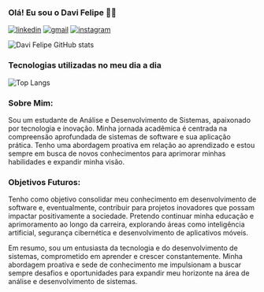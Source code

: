 ### Olá! Eu sou o Davi Felipe ✋🏾

[![linkedin](https://img.shields.io/badge/LinkedIn-0077B5?style=for-the-badge&logo=linkedin&logoColor=white)](https://www.linkedin.com/in/davi-felipe-818987218/)
[![gmail](https://img.shields.io/badge/Gmail-D14836?style=for-the-badge&logo=gmail&logoColor=white)](sdsdavi4@gmail.com)
[![instagram](https://img.shields.io/badge/Instagram-E4405F?style=for-the-badge&logo=instagram&logoColor=white)](https://www.instagram.com/by_felipedavi/)

![Davi Felipe GitHub stats](https://github-readme-stats.vercel.app/api?username=RakaDavii&show_icons=true&theme=radical)

### Tecnologias utilizadas no meu dia a dia

![Top Langs](https://github-readme-stats.vercel.app/api/top-langs/?username=RakaDavii&layout=compact)

### Sobre Mim:
Sou um estudante de Análise e Desenvolvimento de Sistemas, apaixonado por tecnologia e inovação. Minha jornada acadêmica é centrada na compreensão aprofundada de sistemas de software e sua aplicação prática. Tenho uma abordagem proativa em relação ao aprendizado e estou sempre em busca de novos conhecimentos para aprimorar minhas habilidades e expandir minha visão.

### Objetivos Futuros:
Tenho como objetivo consolidar meu conhecimento em desenvolvimento de software e, eventualmente, contribuir para projetos inovadores que possam impactar positivamente a sociedade. Pretendo continuar minha educação e aprimoramento ao longo da carreira, explorando áreas como inteligência artificial, segurança cibernética e desenvolvimento de aplicativos móveis.

Em resumo, sou um entusiasta da tecnologia e do desenvolvimento de sistemas, comprometido em aprender e crescer constantemente. Minha abordagem proativa e sede de conhecimento me impulsionam a buscar sempre desafios e oportunidades para expandir meu horizonte na área de análise e desenvolvimento de sistemas.

